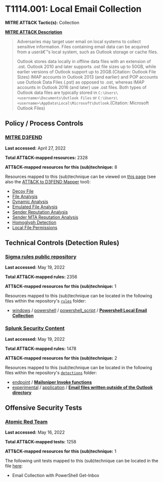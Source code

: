 # T1114.001: Local Email Collection
**MITRE ATT&CK Tactic(s):** Collection

**[MITRE ATT&CK Description](https://attack.mitre.org/techniques/T1114/001)**
<blockquote>Adversaries may target user email on local systems to collect sensitive information. Files containing email data can be acquired from a userâ€™s local system, such as Outlook storage or cache files.

Outlook stores data locally in offline data files with an extension of .ost. Outlook 2010 and later supports .ost file sizes up to 50GB, while earlier versions of Outlook support up to 20GB.(Citation: Outlook File Sizes) IMAP accounts in Outlook 2013 (and earlier) and POP accounts use Outlook Data Files (.pst) as opposed to .ost, whereas IMAP accounts in Outlook 2016 (and later) use .ost files. Both types of Outlook data files are typically stored in `C:\Users\<username>\Documents\Outlook Files` or `C:\Users\<username>\AppData\Local\Microsoft\Outlook`.(Citation: Microsoft Outlook Files)</blockquote>

## Policy / Process Controls
### [MITRE D3FEND](https://d3fend.mitre.org/)
**Last accessed:** April 27, 2022

**Total ATT&CK-mapped resources:** 2328

**ATT&CK-mapped resources for this (sub)technique:** 8

Resources mapped to this (sub)technique can be viewed on [this page](https://d3fend.mitre.org/) (see also the [ATT&CK to D3FEND Mapper](https://d3fend.mitre.org/tools/attack-mapper) tool):

* [Decoy File](https://d3fend.mitre.org/techniques/d3f:DecoyFile)
* [File Analysis](https://d3fend.mitre.org/techniques/d3f:FileAnalysis)
* [Dynamic Analysis](https://d3fend.mitre.org/techniques/d3f:DynamicAnalysis)
* [Emulated File Analysis](https://d3fend.mitre.org/techniques/d3f:EmulatedFileAnalysis)
* [Sender Reputation Analysis](https://d3fend.mitre.org/techniques/d3f:SenderReputationAnalysis)
* [Sender MTA Reputation Analysis](https://d3fend.mitre.org/techniques/d3f:SenderMTAReputationAnalysis)
* [Homoglyph Detection](https://d3fend.mitre.org/techniques/d3f:HomoglyphDetection)
* [Local File Permissions](https://d3fend.mitre.org/techniques/d3f:LocalFilePermissions)

## Technical Controls (Detection Rules)
### [Sigma rules public repository](https://github.com/SigmaHQ/sigma)
**Last accessed:** May 19, 2022

**Total ATT&CK-mapped rules:** 2356

**ATT&CK-mapped resources for this (sub)technique:** 1

Resources mapped to this (sub)technique can be located in the following files within the repository's <code>[rules](https://github.com/SigmaHQ/sigma/tree/master/rules)</code> folder:

* [windows](https://github.com/SigmaHQ/sigma/tree/master/rules/windows/) / [powershell](https://github.com/SigmaHQ/sigma/tree/master/rules/windows/powershell/) / [powershell_script](https://github.com/SigmaHQ/sigma/tree/master/rules/windows/powershell/powershell_script/) / **[Powershell Local Email Collection](https://github.com/SigmaHQ/sigma/blob/master/rules/windows/powershell/powershell_script/posh_ps_suspicious_mail_acces.yml)**

### [Splunk Security Content](https://github.com/splunk/security_content)
**Last accessed:** May 19, 2022

**Total ATT&CK-mapped rules:** 1478

**ATT&CK-mapped resources for this (sub)technique:** 2

Resources mapped to this (sub)technique can be located in the following files within the repository's <code>[detections](https://github.com/splunk/security_content/tree/develop/detections)</code> folder:

* [endpoint](https://github.com/splunk/security_content/tree/develop/detections/endpoint/) / **[Mailsniper Invoke functions](https://github.com/splunk/security_content/blob/develop/detections/endpoint/mailsniper_invoke_functions.yml)**
* [experimental](https://github.com/splunk/security_content/tree/develop/detections/experimental/) / [application](https://github.com/splunk/security_content/tree/develop/detections/experimental/application/) / **[Email files written outside of the Outlook directory](https://github.com/splunk/security_content/blob/develop/detections/experimental/application/email_files_written_outside_of_the_outlook_directory.yml)**


## Offensive Security Tests
### [Atomic Red Team](https://github.com/redcanaryco/atomic-red-team)
**Last accessed:** May 16, 2022

**Total ATT&CK-mapped tests:** 1258

**ATT&CK-mapped resources for this (sub)technique:** 1

The following unit tests mapped to this (sub)technique can be located in the file [here](https://github.com/redcanaryco/atomic-red-team/tree/master/atomics/T1114.001/T1114.001.yaml):

* Email Collection with PowerShell Get-Inbox

